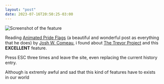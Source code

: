 ```yaml
---
layout: "post"
date: 2023-07-16T20:50:25-03:00
---
```


![Screenshot of the feature](/static/stream/trevor.jpg)

Reading [Animated Pride Flags](https://www.joshwcomeau.com/animation/pride-flags/) (a beautiful and wonderful post as everything that he does) by [Josh W. Comeau](https://www.joshwcomeau.com/), i found about [The Trevor Project](https://www.thetrevorproject.org/) and this **EXCELLENT** feature.

Press ESC three times and leave the site, even replacing the current history entry.

Although is extremly awful and sad that this kind of features have to exists in our world 
